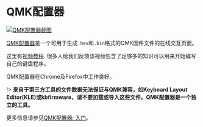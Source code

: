 # QMK配置器

<!---
  original document: 0.15.12:docs/newbs_building_firmware_configurator.md
  git diff 0.15.12 HEAD -- docs/newbs_building_firmware_configurator.md | cat
-->

[![QMK配置器截图](https://i.imgur.com/anw9cOL.png)](https://config.qmk.fm/)

[QMK配置器](https://config.qmk.fm)是一个可用于生成`.hex`和`.bin`格式的QMK固件文件的在线交互页面。

这里有[视频教程](https://www.youtube.com/watch?v=-imgglzDMdY). 很多人给我们反馈该视频包含了足够多的知识可以用来开始编写自己的键盘程序。

QMK配置器在Chrome及Firefox中工作良好。

!> **来自于第三方工具的文件数据无法保证与QMK兼容，如Keyboard Layout Editor(KLE)或kbfirmware，请不要加载或导入这些文件。QMK配置器是一个独立的工具。**

更多信息请参见[QMK配置器: 入门](zh-cn/configurator_step_by_step)。
